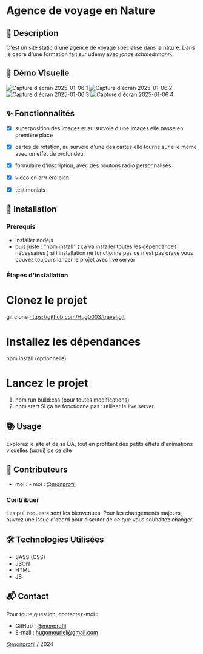 # Agence de voyage en Nature 

## 📄 Description
C'est un site static d'une agence de voyage spécialisé dans la nature. Dans le cadre d'une formation fait sur udemy avec *jonas schmedtmann*. 


## 🎥 Démo Visuelle

![Capture d'écran 2025-01-06 1](https://github.com/user-attachments/assets/78ce8673-1612-4bf1-937e-bdaac1c0ef5c)
![Capture d'écran 2025-01-06 2](https://github.com/user-attachments/assets/383947cd-4609-4e43-ba89-8252faa14719)
![Capture d'écran 2025-01-06 3](https://github.com/user-attachments/assets/75490e5a-8f02-401f-9d42-2d9ca6e2760c)
![Capture d'écran 2025-01-06 4](https://github.com/user-attachments/assets/0bc9db03-9378-4024-9e40-a70cd557a873)

## ✨ Fonctionnalités

- [x] superposition des images et au survole d'une images elle passe en première place   
- [x] cartes de rotation, au survole d'une des cartes elle tourne sur elle même avec un effet de profondeur
- [x] formulaire d'inscription, avec des boutons radio personnalisés
- [x] video en arrrière plan
- [x] testimonials


## 🚀 Installation
### Prérequis
- installer nodejs
- puis juste : "npm install" ( ça va installer toutes les dépendances nécessaires ) si l'installation ne fonctionne pas ce n'est pas grave vous pouvez toujours lancer le projet avec live server

### Étapes d'installation
# Clonez le projet
git clone https://github.com/Hug0003/travel.git
# Installez les dépendances
npm install (optionnelle)
# Lancez le projet
1. npm run build:css (pour toutes modifications) 
2. npm start
   Si ça ne fonctionne pas : utiliser le live server

## 📚 Usage
Explorez le site et de sa DA, tout en profitant des petits effets d'animations visuelles 
(ux/ui) de ce site 

## 👥 Contributeurs
- moi : - moi : [@monprofil](https://github.com/Hug0003)  

### Contribuer
Les pull requests sont les bienvenues. Pour les changements majeurs, ouvrez une issue d'abord pour discuter de ce que vous souhaitez changer.  

## 🛠️ Technologies Utilisées

- SASS (CSS)
- JSON
- HTML
- JS  



## 📬 Contact

Pour toute question, contactez-moi :  
- GitHub : [@monprofil](https://github.com/Hug0003)  
- E-mail : hugomeuriel@gmail.com

[@monprofil](https://github.com/Hug0003)  / 2024
